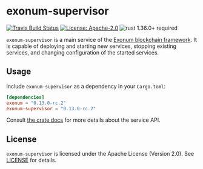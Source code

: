 # exonum-supervisor

[![Travis Build Status](https://img.shields.io/travis/exonum/exonum/master.svg?label=Linux%20Build)](https://travis-ci.com/exonum/exonum)
[![License: Apache-2.0](https://img.shields.io/github/license/exonum/exonum.svg)](https://github.com/exonum/exonum/blob/master/LICENSE)
![rust 1.36.0+ required](https://img.shields.io/badge/rust-1.36.0+-blue.svg?label=Required%20Rust)

`exonum-supervisor` is a main service of the [Exonum blockchain framework](https://exonum.com/).
It is capable of deploying and starting new services,
stopping existing services, and changing configuration of the started services.

## Usage

Include `exonum-supervisor` as a dependency in your `Cargo.toml`:

```toml
[dependencies]
exonum = "0.13.0-rc.2"
exonum-supervisor = "0.13.0-rc.2"
```

Consult [the crate docs](https://docs.rs/exonum-supervisor) for more details
about the service API.

## License

`exonum-supervisor` is licensed under the Apache License (Version 2.0).
See [LICENSE](LICENSE) for details.
